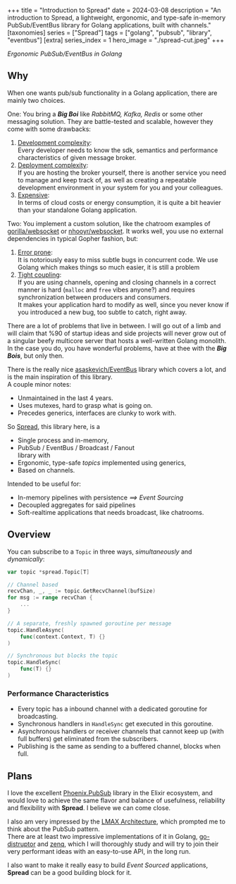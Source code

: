 +++
title = "Introduction to Spread"
date = 2024-03-08
description = "An introduction to Spread, a lightweight, ergonomic, and type-safe in-memory PubSub/EventBus library for Golang applications, built with channels."
[taxonomies]
series = ["Spread"]
tags = ["golang", "pubsub", "library", "eventbus"]
[extra]
series_index = 1
hero_image = "./spread-cut.jpeg"
+++

_Ergonomic PubSub/EventBus in Golang_
<!-- <span style="font-size: 20px; "><i>Ergonomic PubSub/EventBus in Golang</i></span> -->

## Why

When one wants pub/sub functionality in a Golang application, there are mainly two choices.

One: You bring a **_Big Boi_** like _RabbitMQ, Kafka, Redis_ or some other messaging solution. They are battle-tested and scalable, however they come with some drawbacks:

1. <u>Development complexity</u>:  
   Every developer needs to know the sdk, semantics and performance characteristics of given message broker.
2. <u>Deployment complexity</u>:  
   If you are hosting the broker yourself, there is another service you need to manage and keep track of, as well as creating a repeatable development environment in your system for you and your colleagues.
3. <u>Expensive</u>:  
   In terms of cloud costs or energy consumption, it is quite a bit heavier than your standalone Golang application.

Two: You implement a custom solution, like the chatroom examples of [gorilla/websocket](https://github.com/gorilla/websocket/blob/main/examples/chat/hub.go) or [nhooyr/websocket](https://github.com/nhooyr/websocket/blob/master/internal/examples/chat/chat.go). It works well, you use no external dependencies in typical Gopher fashion, but:

1. <u>Error prone</u>:  
   It is notoriously easy to miss subtle bugs in concurrent code. We use Golang which makes things so much easier, it is still a problem
2. <u>Tight coupling</u>:  
   If you are using channels, opening and closing channels in a correct manner is hard (`malloc` and `free` vibes anyone?) and requires synchronization between producers and consumers.  
   It makes your application hard to modify as well, since you never know if you introduced a new bug, too subtle to catch, right away.

There are a lot of problems that live in between. I will go out of a limb and will claim that %90 of startup ideas and side projects will never grow out of a singular beefy multicore server that hosts a well-written Golang monolith. In the case you do, you have wonderful problems, have at thee with the **_Big Bois_**, but only then.

There is the really nice [asaskevich/EventBus](https://github.com/asaskevich/EventBus) library which covers a lot, and is the main inspiration of this library.  
A couple minor notes:

- Unmaintained in the last 4 years.
- Uses mutexes, hard to grasp what is going on.
- Precedes generics, interfaces are clunky to work with.

So [Spread](https://github.com/egemengol/spread), this library here, is a

- Single process and in-memory,
- PubSub / EventBus / Broadcast / Fanout  
  library with
- Ergonomic, type-safe _topics_ implemented using generics,
- Based on channels.

Intended to be useful for:

- In-memory pipelines with persistence _==> Event Sourcing_
- Decoupled aggregates for said pipelines
- Soft-realtime applications that needs broadcast, like chatrooms.

## Overview

You can subscribe to a `Topic` in three ways, _simultaneously_ and _dynamically_:

```go
var topic *spread.Topic[T]

// Channel based
recvChan, _, _ := topic.GetRecvChannel(bufSize)
for msg := range recvChan {
    ...
}

// A separate, freshly spawned goroutine per message
topic.HandleAsync(
    func(context.Context, T) {}
)

// Synchronous but blocks the topic
topic.HandleSync(
    func(T) {}
)
```

### Performance Characteristics

- Every topic has a inbound channel with a dedicated goroutine for broadcasting.
- Synchronous handlers in `HandleSync` get executed in this goroutine.
- Asynchronous handlers or receiver channels that cannot keep up (with full buffers) get eliminated from the subscribers.
- Publishing is the same as sending to a buffered channel, blocks when full.

## Plans

I love the excellent [Phoenix.PubSub](https://hexdocs.pm/phoenix_pubsub/Phoenix.PubSub.html) library in the Elixir ecosystem, and would love to achieve the same flavor and balance of usefulness, reliability and flexibility with **Spread**. I believe we can come close.

I also am very impressed by the [LMAX Architecture](https://martinfowler.com/articles/lmax.html), which prompted me to think about the PubSub pattern.  
There are at least two impressive implementations of it in Golang, [go-distruptor](https://github.com/smarty-prototypes/go-disruptor) and [zenq](https://github.com/alphadose/zenq), which I will thoroughly study and will try to join their very performant ideas with an easy-to-use API, in the long run.

I also want to make it really easy to build _Event Sourced_ applications, **Spread** can be a good building block for it.
